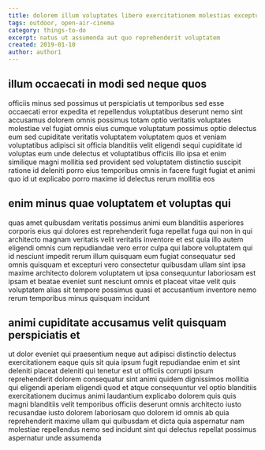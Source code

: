 ```yaml
---
title: dolorem illum voluptates libero exercitationem molestias excepturi article 4839
tags: outdoor, open-air-cinema
category: things-to-do
excerpt: natus ut assumenda aut quo reprehenderit voluptatem
created: 2019-01-10
author: author1
---
```


## illum occaecati in modi sed neque quos

officiis minus sed possimus ut perspiciatis ut temporibus sed esse occaecati error expedita et repellendus voluptatibus deserunt nemo sint accusamus dolorem omnis possimus totam optio veritatis voluptates molestiae vel fugiat omnis eius cumque voluptatum possimus optio delectus eum sed cupiditate veritatis voluptatem voluptatem quos et veniam voluptatibus adipisci sit officia blanditiis velit eligendi sequi cupiditate id voluptas eum unde delectus et voluptatibus officiis illo ipsa et enim similique magni mollitia sed provident sed voluptatem distinctio suscipit ratione id deleniti porro eius temporibus omnis in facere fugit fugiat et animi quo id ut explicabo porro maxime id delectus rerum mollitia eos

## enim minus quae voluptatem et voluptas qui

quas amet quibusdam veritatis possimus animi eum blanditiis asperiores corporis eius qui dolores est reprehenderit fuga repellat fuga qui non in qui architecto magnam veritatis velit veritatis inventore et est quia illo autem eligendi omnis cum repudiandae vero error culpa qui labore voluptatem qui id nesciunt impedit rerum illum quisquam eum fugiat consequatur sed omnis quisquam et excepturi vero consectetur quibusdam ullam sint ipsa maxime architecto dolorem voluptatem ut ipsa consequuntur laboriosam est ipsam et beatae eveniet sunt nesciunt omnis et placeat vitae velit quis voluptatem alias sit tempore possimus quasi et accusantium inventore nemo rerum temporibus minus quisquam incidunt

## animi cupiditate accusamus velit quisquam perspiciatis et

ut dolor eveniet qui praesentium neque aut adipisci distinctio delectus exercitationem eaque quis sit quia ipsum fugit repudiandae enim et sint deleniti placeat deleniti qui tenetur est ut officiis corrupti ipsum reprehenderit dolorem consequatur sint animi quidem dignissimos mollitia qui eligendi aperiam eligendi quod et atque consequuntur vel optio blanditiis exercitationem ducimus animi laudantium explicabo dolorem quis quis magni blanditiis velit temporibus officiis deserunt omnis architecto iusto recusandae iusto dolorem laboriosam quo dolorem id omnis ab quia reprehenderit maxime ullam qui quibusdam et dicta quia aspernatur nam molestiae repellendus nemo sed incidunt sint qui delectus repellat possimus aspernatur unde assumenda
